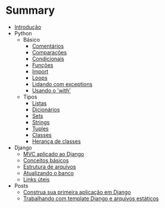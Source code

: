# Summary

* [Introdução](README.md)
* Python
    * Básico
        * [Comentários](content/python/basics/comentarios.md)
        * [Comparações](content/python/basics/comparacoes.md)
        * [Condicionais](content/python/basics/condicionais.md)
        * [Funções](content/python/basics/funcoes.md)
        * [Import](content/python/basics/import.md)
        * [Loops](content/python/basics/loops.md)
        * [Lidando com exceptions](content/python/basics/lidando-com-exceptions.md)
        * [Usando o 'with'](content/python/basics/with.md)
    * Tipos
        * [Listas](content/python/types/list.md)
        * [Dicionários](content/python/types/dictionary.md)
        * [Sets](content/python/types/set.md)
        * [Strings](content/python/types/string.md)
        * [Tuples](content/python/types/tuple.md)
        * [Classes](content/python/types/class.md)
        * [Herança de classes](content/python/types/class-inheritance.md)
* Django
    * [MVC aplicado ao Django](content/django/0-mvc-aplicado-ao-django.md)
    * [Conceitos básicos](content/django/1-django-conceitos-basicos.md)
    * [Estrutura de arquivos](content/django/2-estrutura-de-arquivos.md)
    * [Atualizando o banco](content/django/3-atualizando-o-banco.md)
    * [Links úteis](content/django/links-uteis.md)
* Posts
    * [Construa sua primeira aplicação em Django](content/posts/primeira-aplicacao-em-django.md)
    * [Trabalhando com template Django e arquivos estáticos](content/posts/trabalhando-com-templates-django-e-arquivos-estaticos.md)
